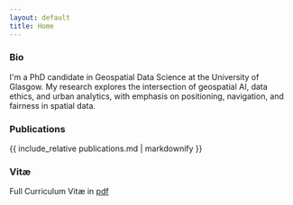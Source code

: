 ```yaml
---
layout: default
title: Home
---
```


<div id="bio">
  <h3>Bio</h3>
  <p>I'm a PhD candidate in Geospatial Data Science at the University of Glasgow. My research explores the intersection of geospatial AI, data ethics, and urban analytics, with emphasis on positioning, navigation, and fairness in spatial data.</p>
</div>

<!-- <div id="projects">
  <h3>Projects</h3>
  <ul>
    <li><b>Bit to Brick:</b> 3D city mapping using cellular mobile signals</li>
    <li><b>Getting Lost:</b> understanding pedestrian disorientation through spatial data</li>
    <li><b>Temporal Bias in CVGL:</b> evaluating fairness and dataset evolution</li>
  </ul>
</div> -->

<!-- <div id="publications">
  <h3>Publications</h3>
  <p>Coming soon...</p>
</div> -->
<div id="publications">
  <h3>Publications</h3>
  {{ include_relative publications.md | markdownify }}
</div>

<div id="cv">
  <h3>Vitæ</h3>
  <p>Full Curriculum Vitæ in <a href="/assets/cv/cv.pdf" target="_blank">pdf</a></p>
</div>
